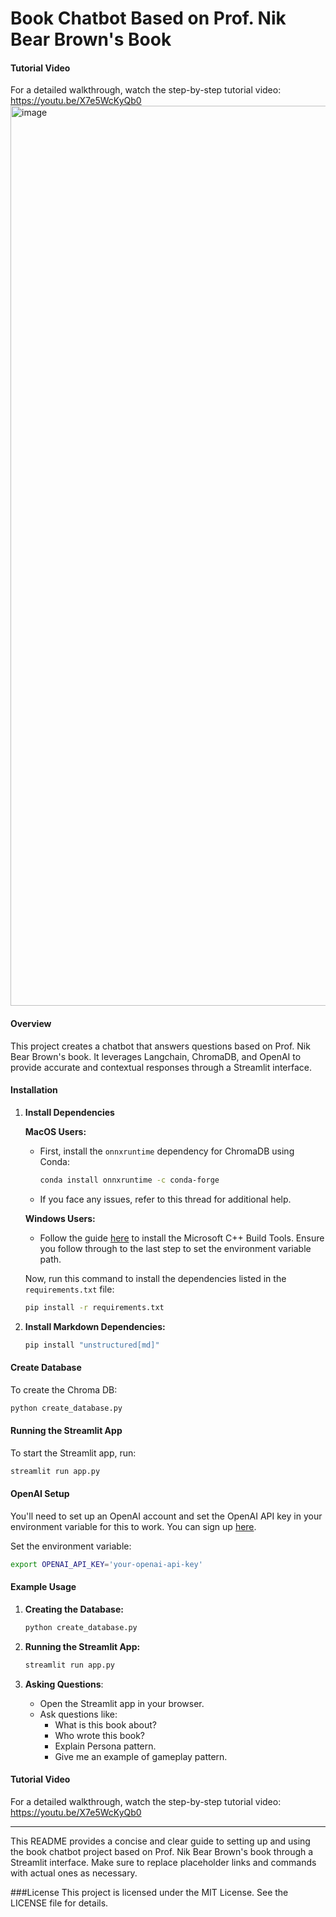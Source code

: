 # Book Chatbot Based on Prof. Nik Bear Brown's Book
#### Tutorial Video
For a detailed walkthrough, watch the step-by-step tutorial video: 
https://youtu.be/X7e5WcKyQb0
<img width="1440" alt="image" src="https://github.com/user-attachments/assets/011144f9-2e2c-4d6d-a0b2-2c2fcc53291e">



#### Overview
This project creates a chatbot that answers questions based on Prof. Nik Bear Brown's book. It leverages Langchain, ChromaDB, and OpenAI to provide accurate and contextual responses through a Streamlit interface.

#### Installation

1. **Install Dependencies**

   **MacOS Users:**
   - First, install the `onnxruntime` dependency for ChromaDB using Conda:
     ```sh
     conda install onnxruntime -c conda-forge
     ```
   - If you face any issues, refer to this thread for additional help.

   **Windows Users:**
   - Follow the guide [here](https://visualstudio.microsoft.com/visual-cpp-build-tools/) to install the Microsoft C++ Build Tools. Ensure you follow through to the last step to set the environment variable path.

   Now, run this command to install the dependencies listed in the `requirements.txt` file:
   ```sh
   pip install -r requirements.txt
   ```

2. **Install Markdown Dependencies:**
   ```sh
   pip install "unstructured[md]"
   ```

#### Create Database

To create the Chroma DB:
```sh
python create_database.py
```

#### Running the Streamlit App

To start the Streamlit app, run:
```sh
streamlit run app.py
```

#### OpenAI Setup

You'll need to set up an OpenAI account and set the OpenAI API key in your environment variable for this to work. You can sign up [here](https://beta.openai.com/signup/).

Set the environment variable:
```sh
export OPENAI_API_KEY='your-openai-api-key'
```

#### Example Usage

1. **Creating the Database:**
   ```sh
   python create_database.py
   ```

2. **Running the Streamlit App:**
   ```sh
   streamlit run app.py
   ```

3. **Asking Questions**: 
   - Open the Streamlit app in your browser.
   - Ask questions like:
     - What is this book about?
     - Who wrote this book?
     - Explain Persona pattern.
     - Give me an example of gameplay pattern.

#### Tutorial Video
For a detailed walkthrough, watch the step-by-step tutorial video: 
https://youtu.be/X7e5WcKyQb0

---

This README provides a concise and clear guide to setting up and using the book chatbot project based on Prof. Nik Bear Brown's book through a Streamlit interface. Make sure to replace placeholder links and commands with actual ones as necessary.

###License
This project is licensed under the MIT License. See the LICENSE file for details.
